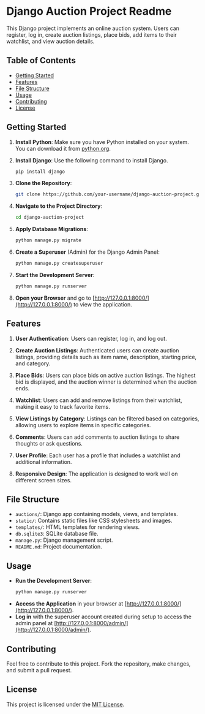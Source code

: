 # Django Auction Project Readme

This Django project implements an online auction system. Users can register, log in, create auction listings, place bids, add items to their watchlist, and view auction details.

## Table of Contents
- [Getting Started](#getting-started)
- [Features](#features)
- [File Structure](#file-structure)
- [Usage](#usage)
- [Contributing](#contributing)
- [License](#license)

## Getting Started
1. **Install Python**: Make sure you have Python installed on your system. You can download it from [python.org](https://www.python.org/downloads/).

2. **Install Django**: Use the following command to install Django.
    ```bash
    pip install django
    ```

3. **Clone the Repository**:
    ```bash
    git clone https://github.com/your-username/django-auction-project.git
    ```

4. **Navigate to the Project Directory**:
    ```bash
    cd django-auction-project
    ```

5. **Apply Database Migrations**:
    ```bash
    python manage.py migrate
    ```

6. **Create a Superuser** (Admin) for the Django Admin Panel:
    ```bash
    python manage.py createsuperuser
    ```

7. **Start the Development Server**:
    ```bash
    python manage.py runserver
    ```

8. **Open your Browser** and go to [http://127.0.0.1:8000/](http://127.0.0.1:8000/) to view the application.

## Features
1. **User Authentication**: Users can register, log in, and log out.

2. **Create Auction Listings**: Authenticated users can create auction listings, providing details such as item name, description, starting price, and category.

3. **Place Bids**: Users can place bids on active auction listings. The highest bid is displayed, and the auction winner is determined when the auction ends.

4. **Watchlist**: Users can add and remove listings from their watchlist, making it easy to track favorite items.

5. **View Listings by Category**: Listings can be filtered based on categories, allowing users to explore items in specific categories.

6. **Comments**: Users can add comments to auction listings to share thoughts or ask questions.

7. **User Profile**: Each user has a profile that includes a watchlist and additional information.

8. **Responsive Design**: The application is designed to work well on different screen sizes.

## File Structure
- `auctions/`: Django app containing models, views, and templates.
- `static/`: Contains static files like CSS stylesheets and images.
- `templates/`: HTML templates for rendering views.
- `db.sqlite3`: SQLite database file.
- `manage.py`: Django management script.
- `README.md`: Project documentation.

## Usage
- **Run the Development Server**:
    ```bash
    python manage.py runserver
    ```
- **Access the Application** in your browser at [http://127.0.0.1:8000/](http://127.0.0.1:8000/).
- **Log in** with the superuser account created during setup to access the admin panel at [http://127.0.0.1:8000/admin/](http://127.0.0.1:8000/admin/).

## Contributing
Feel free to contribute to this project. Fork the repository, make changes, and submit a pull request.

## License
This project is licensed under the [MIT License](LICENSE).
